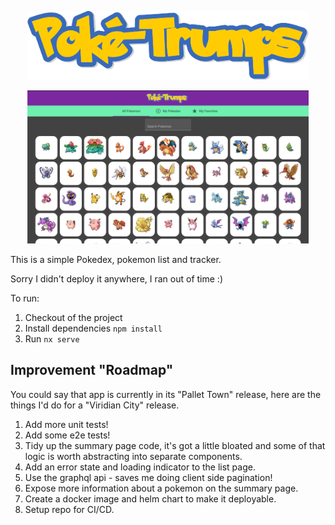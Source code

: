 <p style="text-align: center;"><img src="./apps/pokedex/src/assets/logo.png" width="450"></p>
<p style="text-align: center;"><img src="./apps/pokedex/src/assets/screenshot.png" width="450"></p>

This is a simple Pokedex, pokemon list and tracker.

Sorry I didn't deploy it anywhere, I ran out of time :)

To run:

1. Checkout of the project
2. Install dependencies `npm install`
3. Run `nx serve`

## Improvement "Roadmap"

You could say that app is currently in its "Pallet Town" release, here are the things I'd do for a "Viridian City" release.

1. Add more unit tests!
2. Add some e2e tests!
3. Tidy up the summary page code, it's got a little bloated and some of that logic is worth abstracting into separate components.
4. Add an error state and loading indicator to the list page.
5. Use the graphql api - saves me doing client side pagination!
6. Expose more information about a pokemon on the summary page.
7. Create a docker image and helm chart to make it deployable.
8. Setup repo for CI/CD.
